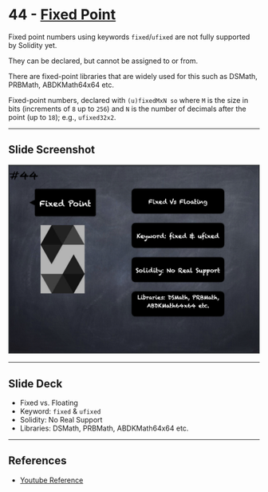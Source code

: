 # 44 - [Fixed Point](Fixed%20Point.md)
Fixed point numbers using keywords `fixed`/`ufixed` are not fully supported by Solidity yet. 

They can be declared, but cannot be assigned to or from. 

There are fixed-point libraries that are widely used for this such as DSMath, PRBMath, ABDKMath64x64 etc.

Fixed-point numbers, declared with `(u)fixedMxN
so` where `M` is the size in bits (increments of `8` up to `256`) and `N` is the number of decimals after the point (up to `18`); e.g., `ufixed32x2`.

___
## Slide Screenshot
![044.png](../../images/solidity101/044.png)
___
## Slide Deck
- Fixed vs. Floating
- Keyword: `fixed` & `ufixed`
- Solidity: No Real Support
- Libraries: DSMath,  PRBMath, ABDKMath64x64 etc.
___
## References
- [Youtube Reference](https://youtu.be/6VIJpze1jbU?t=555)


